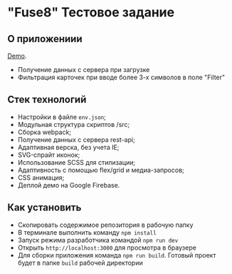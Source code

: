 # "Fuse8" Тестовое задание

## О приложениии

[Demo](https://fuse8-test-kb.web.app).

- Получение данных с сервера при загрузке
- Фильтрация карточек при вводе более 3-х символов в поле "Filter"

## Стек технологий

- Настройки в файле `env.json`;
- Модульная структура скриптов /src;
- Сборка webpack;
- Получение данных с сервера rest-api;
- Адаптивная верска, без учета IE;
- SVG-спрайт иконок;
- Использование SCSS для стилизации;
- Адаптивность с помощью flex/grid и медиа-запросов;
- CSS анимация;
- Деплой демо на Google Firebase.

## Как установить

- Скопировать содержимое репозитория в рабочую папку
- В терминале выполнить команду `npm install`
- Запуск режима разработчика командой `npm run dev`
- Открыть `http://localhost:3000` для просмотра в браузере
- Для сборки приложения команда `npm run build`. Готовый проект будет в папке `build` рабочей директории
